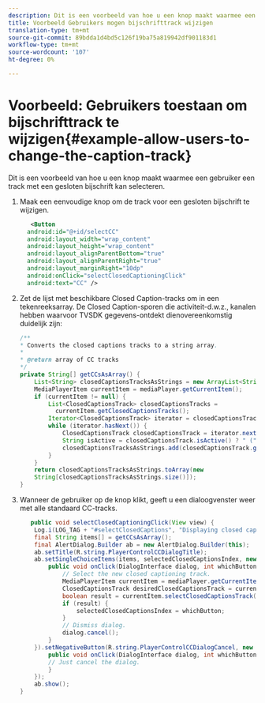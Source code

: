 ```yaml
---
description: Dit is een voorbeeld van hoe u een knop maakt waarmee een gebruiker een track met een gesloten bijschrift kan selecteren.
title: Voorbeeld Gebruikers mogen bijschrifttrack wijzigen
translation-type: tm+mt
source-git-commit: 89bdda1d4bd5c126f19ba75a819942df901183d1
workflow-type: tm+mt
source-wordcount: '107'
ht-degree: 0%

---
```



# Voorbeeld: Gebruikers toestaan om bijschrifttrack te wijzigen{#example-allow-users-to-change-the-caption-track}

Dit is een voorbeeld van hoe u een knop maakt waarmee een gebruiker een track met een gesloten bijschrift kan selecteren.

1. Maak een eenvoudige knop om de track voor een gesloten bijschrift te wijzigen.

   ```xml
      <Button 
     android:id="@+id/selectCC" 
     android:layout_width="wrap_content" 
     android:layout_height="wrap_content" 
     android:layout_alignParentBottom="true" 
     android:layout_alignParentRight="true" 
     android:layout_marginRight="10dp" 
     android:onClick="selectClosedCaptioningClick" 
     android:text="CC" /> 
   ```

1. Zet de lijst met beschikbare Closed Caption-tracks om in een tekenreeksarray. De Closed Caption-sporen die activiteit-d.w.z., kanalen hebben waarvoor TVSDK gegevens-ontdekt dienovereenkomstig duidelijk zijn:

   ```java
   /** 
   * Converts the closed captions tracks to a string array. 
   * 
   * @return array of CC tracks 
   */ 
   private String[] getCCsAsArray() { 
       List<String> closedCaptionsTracksAsStrings = new ArrayList<String>(); 
       MediaPlayerItem currentItem = mediaPlayer.getCurrentItem(); 
       if (currentItem != null) { 
           List<ClosedCaptionsTrack> closedCaptionsTracks = 
             currentItem.getClosedCaptionsTracks(); 
           Iterator<ClosedCaptionsTrack> iterator = closedCaptionsTracks.iterator(); 
           while (iterator.hasNext()) { 
               ClosedCaptionsTrack closedCaptionsTrack = iterator.next(); 
               String isActive = closedCaptionsTrack.isActive() ? " (" + getString(R.string.active)+ ")" : ""; 
               closedCaptionsTracksAsStrings.add(closedCaptionsTrack.getName() + isActive); 
           } 
       } 
       return closedCaptionsTracksAsStrings.toArray(new 
       String[closedCaptionsTracksAsStrings.size()]); 
   } 
   ```

1. Wanneer de gebruiker op de knop klikt, geeft u een dialoogvenster weer met alle standaard CC-tracks.

   ```java
      public void selectClosedCaptioningClick(View view) { 
       Log.i(LOG_TAG + "#selectClosedCaptions", "Displaying closed captions chooser dialog."); 
       final String items[] = getCCsAsArray(); 
       final AlertDialog.Builder ab = new AlertDialog.Builder(this); 
       ab.setTitle(R.string.PlayerControlCCDialogTitle); 
       ab.setSingleChoiceItems(items, selectedClosedCaptionsIndex, new DialogInterface.OnClickListener() { 
           public void onClick(DialogInterface dialog, int whichButton) { 
               // Select the new closed captioning track. 
               MediaPlayerItem currentItem = mediaPlayer.getCurrentItem(); 
               ClosedCaptionsTrack desiredClosedCaptionsTrack = currentItem.getClosedCaptionsTracks().get(whichButton); 
               boolean result = currentItem.selectClosedCaptionsTrack(desiredClosedCaptionsTrack); 
               if (result) { 
                   selectedClosedCaptionsIndex = whichButton; 
               } 
               // Dismiss dialog. 
               dialog.cancel(); 
           } 
       }).setNegativeButton(R.string.PlayerControlCCDialogCancel, new DialogInterface.OnClickListener() { 
           public void onClick(DialogInterface dialog, int whichButton) { 
           // Just cancel the dialog. 
           } 
       }); 
       ab.show(); 
   } 
   ```

